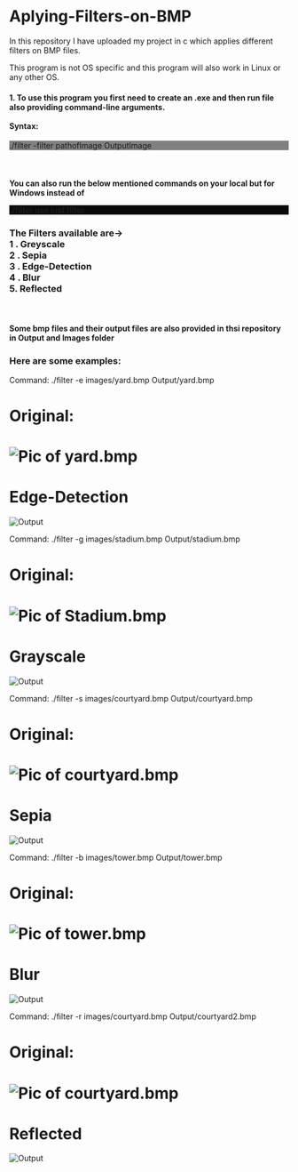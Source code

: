 # Aplying-Filters-on-BMP
In this repository I have uploaded my project in c which applies different filters on BMP files.

This program is not OS specific and this program will also work in Linux or any other OS.

<h4>1. To use this program you first need to create an .exe and then run file also providing command-line arguments.
<br><br>Syntax:</h4>

<p style="background-color: gray">./filter -filter pathofImage OutputImage</p>
<br>
<h4>You can also run the below mentioned commands on your local but for Windows instead of <p style ="background-color: rgb(10, 10, 10)">./filter use just filter</p></h4>
<h3>The Filters available are-><br>
1 . Greyscale<br>
2 . Sepia<br>
3 . Edge-Detection<br>
4 . Blur<br>
5.  Reflected<br>
</h3>
<br>
<h4>Some bmp files and their output files are also provided in thsi repository in Output and Images folder</h4>

<h3>Here are some examples:</h3>

<p>Command: ./filter -e images/yard.bmp Output/yard.bmp<br><h1>Original:<h1></p>
<img src = "images/yard.bmp" alt = "Pic of yard.bmp">
<h1>Edge-Detection</h1><img src = "Output/yard.bmp" alt = Output "Pic of Output yard.bmp">
 
<p>Command: ./filter -g images/stadium.bmp Output/stadium.bmp<br><h1>Original:<h1></p>
<img src = "images/stadium.bmp" alt = "Pic of Stadium.bmp">
<h1>Grayscale</h1><img src = "Output/stadium.bmp" alt = Output "Pic of Stadium.bmp">
<br>
<p>Command: ./filter -s images/courtyard.bmp Output/courtyard.bmp<br><h1>Original:<h1></p>
<img src = "images/courtyard.bmp" alt = "Pic of courtyard.bmp">
<h1>Sepia</h1><img src = "Output/courtyard2.bmp" alt = Output "Pic of Output courtyard.bmp">
  
<p>Command: ./filter -b images/tower.bmp Output/tower.bmp<br><h1>Original:<h1></p>
<img src = "images/tower.bmp" alt = "Pic of tower.bmp">
<h1>Blur</h1><img src = "Output/tower.bmp" alt = Output "Pic of Output tower.bmp">
 
<p>Command: ./filter -r images/courtyard.bmp Output/courtyard2.bmp<br><h1>Original:<h1></p>
<img src = "images/courtyard.bmp" alt = "Pic of courtyard.bmp">
<h1>Reflected</h1><img src = "Output/courtyard.bmp" alt = Output "Pic of Output courtyard.bmp">
  
